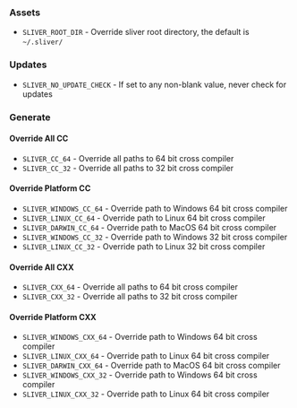 ### Assets

* `SLIVER_ROOT_DIR` - Override sliver root directory, the default is `~/.sliver/`

### Updates

* `SLIVER_NO_UPDATE_CHECK` - If set to any non-blank value, never check for updates

### Generate

#### Override All CC

* `SLIVER_CC_64` - Override all paths to 64 bit cross compiler
* `SLIVER_CC_32` - Override all paths to 32 bit cross compiler

#### Override Platform CC

* `SLIVER_WINDOWS_CC_64` - Override path to Windows 64 bit cross compiler
* `SLIVER_LINUX_CC_64` - Override path to Linux 64 bit cross compiler
* `SLIVER_DARWIN_CC_64` - Override path to MacOS 64 bit cross compiler
* `SLIVER_WINDOWS_CC_32` - Override path to Windows 32 bit cross compiler
* `SLIVER_LINUX_CC_32` - Override path to Linux 32 bit cross compiler

#### Override All CXX

* `SLIVER_CXX_64` - Override all paths to 64 bit cross compiler
* `SLIVER_CXX_32` - Override all paths to 32 bit cross compiler

#### Override Platform CXX

* `SLIVER_WINDOWS_CXX_64` - Override path to Windows 64 bit cross compiler
* `SLIVER_LINUX_CXX_64` - Override path to Linux 64 bit cross compiler
* `SLIVER_DARWIN_CXX_64` - Override path to MacOS 64 bit cross compiler
* `SLIVER_WINDOWS_CXX_32` - Override path to Windows 64 bit cross compiler
* `SLIVER_LINUX_CXX_32` - Override path to Linux 64 bit cross compiler